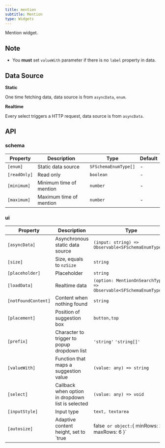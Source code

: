 ```yaml
---
title: mention
subtitle: Mention
type: Widgets
---
```


Mention widget.

## Note

- You **must** set `valueWith` parameter if there is no `label` property in data.

## Data Source

**Static**

One time fetching data, data source is from `asyncData`, `enum`.

**Realtime**

Every select triggers a HTTP request, data source is from `asyncData`.

## API

### schema

| Property | Description | Type | Default |
|----------|-------------|------|---------|
| `[enum]` | Static data source | `SFSchemaEnumType[]` | - |
| `[readOnly]` | Read only | `boolean` | - |
| `[minimum]` | Minimum time of mention | `number` | - |
| `[maximum]` | Maximum time of mention | `number` | - |

### ui

| Property | Description | Type | Default |
|----------|-------------|------|---------|
| `[asyncData]` | Asynchronous static data source | `(input: string) => Observable<SFSchemaEnumType[]>` | - |
| `[size]` | Size, equals to `nzSize` | `string` | - |
| `[placeholder]` | Placeholder | `string` | - |
| `[loadData]` | Realtime data | `(option: MentionOnSearchTypes) => Observable<SFSchemaEnumType[]>` | - |
| `[notFoundContent]` | Content when nothing found | `string` | `无匹配结果，轻敲空格完成输入` |
| `[placement]` | Position of suggestion box | `button,top` | `button` |
| `[prefix]` | Character to trigger to popup dropdown list | `'string'` `'string[]'` | `@` |
| `[valueWith]` | Function that maps a suggestion value | `(value: any) => string` | - |
| `[select]` | Callback when option in dropdown list is selected | `(value: any) => void` | - |
| `[inputStyle]` | Input type | `text, textarea` | `text` |
| `[autosize]` | Adaptive content height, set to `true|false` or object:`{ minRows: 2, maxRows: 6 }` | `boolean,AutoSizeType` | `true` |

